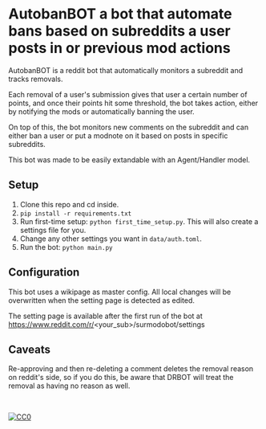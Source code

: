 # AutobanBOT a bot that automate bans based on subreddits a user posts in or previous mod actions


AutobanBOT is a reddit bot that automatically monitors a subreddit and tracks removals. 

Each removal of a user's submission gives that user a certain number of points, and once their points hit some threshold, the bot takes action, either by notifying the mods or automatically banning the user.

On top of this, the bot monitors new comments on the subreddit and can either ban a user or put a modnote on it based on posts in specific subreddits.

This bot was made to be easily extandable with an Agent/Handler model.

## Setup

1. Clone this repo and cd inside.
2. `pip install -r requirements.txt`
3. Run first-time setup: `python first_time_setup.py`. This will also create a settings file for you.
4. Change any other settings you want in `data/auth.toml`.
5. Run the bot: `python main.py`

## Configuration

This bot uses a wikipage as master config. All local changes will be overwritten when the setting page is detected as edited.

The setting page is available after the first run of the bot at https://www.reddit.com/r/<your_sub>/surmodobot/settings

## Caveats

Re-approving and then re-deleting a comment deletes the removal reason on reddit's side, so if you do this, be aware that DRBOT will treat the removal as having no reason as well.

&nbsp;

<p xmlns:dct="http://purl.org/dc/terms/" xmlns:vcard="http://www.w3.org/2001/vcard-rdf/3.0#">
  <a rel="license"
     href="http://creativecommons.org/publicdomain/zero/1.0/">
    <img src="http://i.creativecommons.org/p/zero/1.0/88x31.png" style="border-style: none;" alt="CC0" />
  </a>
</p>